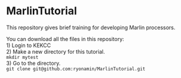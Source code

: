# MarlinTutorial
This repository gives brief training for developing Marlin processors.  

You can download all the files in this repository:  
	1) Login to KEKCC  
	2) Make a new directory for this tutorial.  
		```mkdir mytest```  
	3) Go to the directory.  
		```git clone git@github.com:ryonamin/MarlinTutorial.git```  
